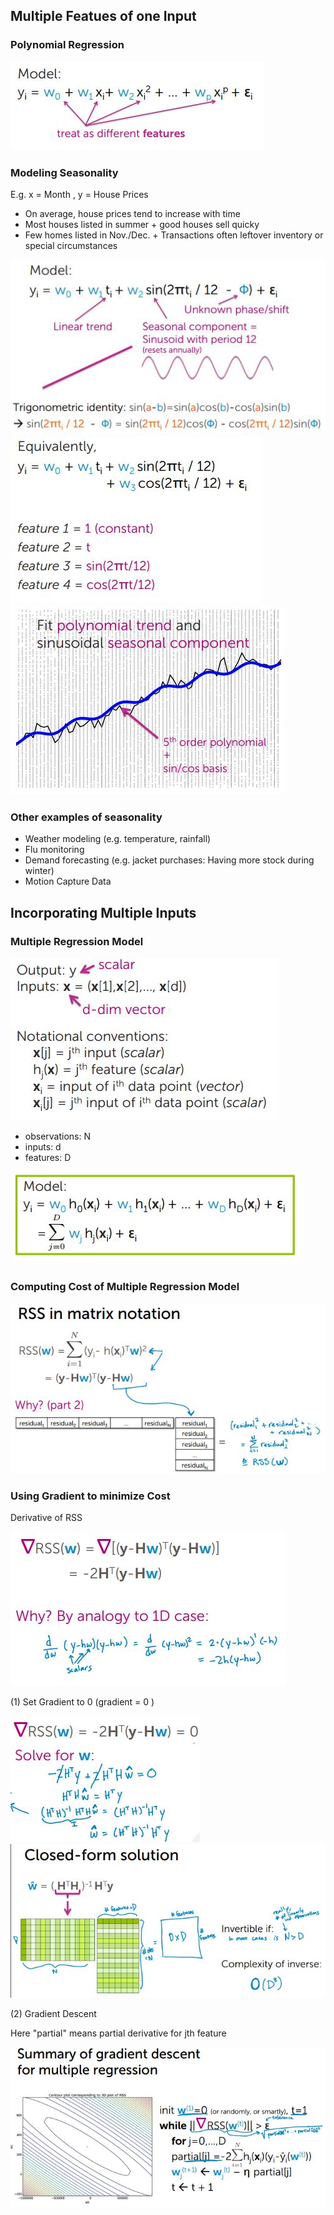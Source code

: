 
## Multiple Featues of one Input

### Polynomial Regression

<img src='polynomial regression.JPG'>

### Modeling Seasonality

E.g. x = Month , y = House Prices

- On average, house prices tend to increase with time
- Most houses listed in summer + good houses sell quicky
- Few homes listed in Nov./Dec. + Transactions often leftover inventory or special circumstances

<img src='seasonality1.JPG'>
<img src='seasonality2.JPG'>
<img src='seasonality3.JPG'>

### Other examples of seasonality

- Weather modeling (e.g. temperature, rainfall)
- Flu monitoring
- Demand forecasting (e.g. jacket purchases: Having more stock during winter)
- Motion Capture Data

## Incorporating Multiple Inputs

### Multiple Regression Model

<img src='notation.JPG'>

- observations: N
- inputs: d
- features: D

<img src='model.JPG'>

### Computing Cost of Multiple Regression Model

<img src='multiple regression RSS.JPG'>

### Using Gradient to minimize Cost

Derivative of RSS

<img src='multiple regression RSS derivative.JPG'>

(1) Set Gradient to 0  (gradient = 0 )

<img src='solve for w.JPG'>

<img src='closed-form solution.JPG'>

(2) Gradient Descent

Here "partial" means partial derivative for jth feature

<img src='gradient descent for multiple regression.JPG'>
